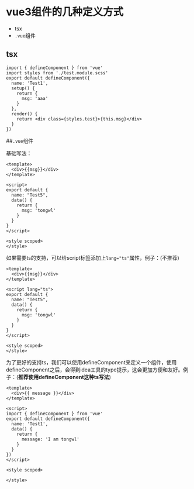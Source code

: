# vue3组件的几种定义方式

* tsx
* `.vue`组件





## tsx

```tsx
import { defineComponent } from 'vue'
import styles from './test.module.scss'
export default defineComponent({
  name: 'Test1',
  setup() {
    return {
      msg: 'aaa'
    }
  },
  render() {
    return <div class={styles.test}>{this.msg}</div>
  }
})
```





##`.vue`组件

基础写法：

```vue
<template>
  <div>{{msg}}</div>
</template>

<script>
export default {
  name: "Test5",
  data() {
    return {
      msg: 'tongwl'
    }
  }
}
</script>

<style scoped>
</style>
```

如果需要ts的支持，可以给script标签添加上`lang="ts"`属性，例子：(不推荐)

```vue
<template>
  <div>{{msg}}</div>
</template>

<script lang="ts">
export default {
  name: "Test5",
  data() {
    return {
      msg: 'tongwl'
    }
  }
}
</script>

<style scoped>
</style>
```

为了更好的支持ts，我们可以使用defineComponent来定义一个组件，使用defineComponent之后，会得到idea工具的type提示，这会更加方便和友好。例子：(**推荐使用defineComponent这种ts写法**)

```vue
<template>
  <div>{{ message }}</div>
</template>

<script>
import { defineComponent } from 'vue'
export default defineComponent({
  name: 'Test1',
  data() {
    return {
      message: 'I am tongwl'
    }
  }
})
</script>

<style scoped>

</style>
```

